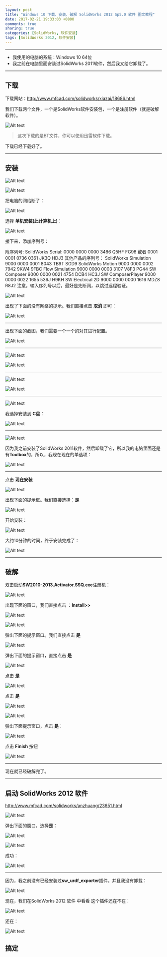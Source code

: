 ```yaml
---
layout: post
title: "Windows 10 下载、安装、破解 SolidWorks 2012 Sp5.0 软件 图文教程"
date: 2017-02-21 19:33:03 +0800
comments: true
sharing: true
categories: [SolidWorks, 软件安装]
tags: [SolidWorks 2012, 软件安装]
---
```



----------

* 我使用的电脑的系统：Windows 10 64位
* 我之前在电脑里面安装过SolidWorks 2011软件，然后我又给它卸载了。

----------

## 下载

下载网站：http://www.mfcad.com/solidworks/xiazai/18686.html


我们下载两个文件，一个是SolidWorks软件安装包，一个是注册软件（就是破解软件）。

![Alt text](/images/2017-2-21-SolidWorks-2012-download-install-cracked/1487657632518.png)

> 这次下载的是BT文件，你可以使用迅雷软件下载。
> 

下载已经下载好了。



----------

## 安装

![Alt text](/images/2017-2-21-SolidWorks-2012-download-install-cracked/1487672927926.png)

![Alt text](/images/2017-2-21-SolidWorks-2012-download-install-cracked/1487672944505.png)

把电脑的网给断了：

![Alt text](/images/2017-2-21-SolidWorks-2012-download-install-cracked/1487673065696.png)

选择 **单机安装(此计算机上)**：

![Alt text](/images/2017-2-21-SolidWorks-2012-download-install-cracked/1487673084027.png)


接下来，添加序列号：

附序列号:
SolidWorks Serial:
0000 0000 0000 3486 Q5HF FG98  或者 0001 0001 0736 0361 JK3Q HDJ3
其他产品的序列号：
SolidWorks Simulation
9000 0000 0001 8043 TB9T SGD9
SolidWorks Motion
9000 0000 0002 7942 9KW4 9FBC
Flow Simulation
9000 0000 0003 3107 V8F3 PG44
SW Composer
9000 0000 0021 4754 DCB4 HC3J
SW ComposerPlayer
9000 0000 0022 1655 536J H9KH
SW Electrical 2D
9000 0000 0000 1616 MDZ8 R8J2
注意，输入序列号以后，最好是先断网，以跳过远程验证。


![Alt text](/images/2017-2-21-SolidWorks-2012-download-install-cracked/1487673742525.png)

出现了下面的没有网络的提示。我们直接点击 **取消** 即可：

![Alt text](/images/2017-2-21-SolidWorks-2012-download-install-cracked/1487673760700.png)


----------

出现下面的截图，我们需要一个一个的对其进行配置。

![Alt text](/images/2017-2-21-SolidWorks-2012-download-install-cracked/1487673824152.png)


----------

![Alt text](/images/2017-2-21-SolidWorks-2012-download-install-cracked/1487673875179.png)

![Alt text](/images/2017-2-21-SolidWorks-2012-download-install-cracked/1487673976757.png)


----------

![Alt text](/images/2017-2-21-SolidWorks-2012-download-install-cracked/1487673985555.png)


![Alt text](/images/2017-2-21-SolidWorks-2012-download-install-cracked/1487673956375.png)


----------

![Alt text](/images/2017-2-21-SolidWorks-2012-download-install-cracked/1487673997451.png)

我选择安装到 **C盘**：

![Alt text](/images/2017-2-21-SolidWorks-2012-download-install-cracked/1487674029993.png)


----------


![Alt text](/images/2017-2-21-SolidWorks-2012-download-install-cracked/1487674043836.png)

因为我之前安装了SolidWorks 2011软件，然后卸载了它，所以我的电脑里面还是有**Toolbox**的，所以，我现在现在的单选项：

![Alt text](/images/2017-2-21-SolidWorks-2012-download-install-cracked/1487674135734.png)


----------

点击 **现在安装**

![Alt text](/images/2017-2-21-SolidWorks-2012-download-install-cracked/1487674221217.png)

出现下面的提示框。我们直接选择：**是**

![Alt text](/images/2017-2-21-SolidWorks-2012-download-install-cracked/1487674278636.png)


开始安装：

![Alt text](/images/2017-2-21-SolidWorks-2012-download-install-cracked/1487674308885.png)


大约10分钟的时间，终于安装完成了：

![Alt text](/images/2017-2-21-SolidWorks-2012-download-install-cracked/1487675356758.png)


----------

## 破解

双击启动**SW2010-2013.Activator.SSQ.exe**注册机：

![Alt text](/images/2017-2-21-SolidWorks-2012-download-install-cracked/1487675574181.png)


出现下面的窗口，我们直接点击 ：**Install>>**


![Alt text](/images/2017-2-21-SolidWorks-2012-download-install-cracked/1487675667301.png)


![Alt text](/images/2017-2-21-SolidWorks-2012-download-install-cracked/1487675699578.png)

弹出下面的提示窗口。我们直接点击 **是**

![Alt text](/images/2017-2-21-SolidWorks-2012-download-install-cracked/1487675753711.png)

弹出下面的提示窗口，直接点击 **是**


![Alt text](/images/2017-2-21-SolidWorks-2012-download-install-cracked/1487675806253.png)

点击 **是**

![Alt text](/images/2017-2-21-SolidWorks-2012-download-install-cracked/1487675836310.png)

点击 **是**

![Alt text](/images/2017-2-21-SolidWorks-2012-download-install-cracked/1487675847461.png)


![Alt text](/images/2017-2-21-SolidWorks-2012-download-install-cracked/1487675853548.png)


弹出下面提示窗口，点击 **是**：

![Alt text](/images/2017-2-21-SolidWorks-2012-download-install-cracked/1487675882743.png)


点击 **Finish** 按钮

![Alt text](/images/2017-2-21-SolidWorks-2012-download-install-cracked/1487675913161.png)


----------

现在就已经破解完了。


----------

## 启动 SolidWorks 2012 软件

http://www.mfcad.com/solidworks/anzhuang/23651.html

![Alt text](/images/2017-2-21-SolidWorks-2012-download-install-cracked/1487676223696.png)

弹出下面的窗口，选择**是**：

![Alt text](/images/2017-2-21-SolidWorks-2012-download-install-cracked/1487676164014.png)


![Alt text](/images/2017-2-21-SolidWorks-2012-download-install-cracked/1487676174739.png)

成功：

![Alt text](/images/2017-2-21-SolidWorks-2012-download-install-cracked/1487676230688.png)


----------

因为，我之前没有已经安装过**sw_urdf_exporter**插件。并且我没有卸载：


![Alt text](/images/2017-2-21-SolidWorks-2012-download-install-cracked/1487676374447.png)

现在，我们在SolidWorks 2012 软件 中看看 这个插件还在不在：

![Alt text](/images/2017-2-21-SolidWorks-2012-download-install-cracked/1487676411647.png)

还在：

![Alt text](/images/2017-2-21-SolidWorks-2012-download-install-cracked/1487676470385.png)


## 搞定
